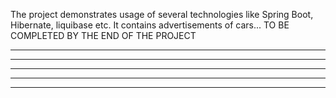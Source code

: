 The project demonstrates usage of several technologies like Spring Boot, Hibernate, liquibase etc.
It contains advertisements of cars... TO BE COMPLETED BY THE END OF THE PROJECT
**************************************************************************************************
**************************************************************************************************
**************************************************************************************************
**************************************************************************************************
**************************************************************************************************
